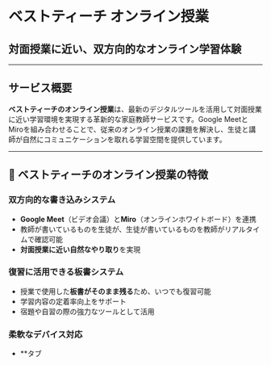 # ベストティーチ オンライン授業
## 対面授業に近い、双方向的なオンライン学習体験

---

## サービス概要

**ベストティーチのオンライン授業**は、最新のデジタルツールを活用して対面授業に近い学習環境を実現する革新的な家庭教師サービスです。Google MeetとMiroを組み合わせることで、従来のオンライン授業の課題を解決し、生徒と講師が自然にコミュニケーションを取れる学習空間を提供しています。

---

## 🌟 ベストティーチのオンライン授業の特徴

### 双方向的な書き込みシステム
- **Google Meet**（ビデオ会議）と**Miro**（オンラインホワイトボード）を連携
- 教師が書いているものを生徒が、生徒が書いているものを教師がリアルタイムで確認可能
- **対面授業に近い自然なやり取り**を実現

### 復習に活用できる板書システム
- 授業で使用した**板書がそのまま残る**ため、いつでも復習可能
- 学習内容の定着率向上をサポート
- 宿題や自習の際の強力なツールとして活用

### 柔軟なデバイス対応
- **タブ